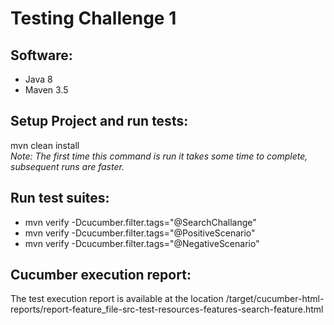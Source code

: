 # Testing Challenge 1

## Software:
- Java 8
- Maven 3.5

## Setup Project and run tests:
mvn clean install<br>
*Note: The first time this command is run it takes some time to complete, subsequent runs are faster.*

## Run test suites:
- mvn verify -Dcucumber.filter.tags="@SearchChallange"
- mvn verify -Dcucumber.filter.tags="@PositiveScenario"
- mvn verify -Dcucumber.filter.tags="@NegativeScenario"

## Cucumber execution report:
The test execution report is available at the location <ProjectDir>/target/cucumber-html-reports/report-feature_file-src-test-resources-features-search-feature.html
